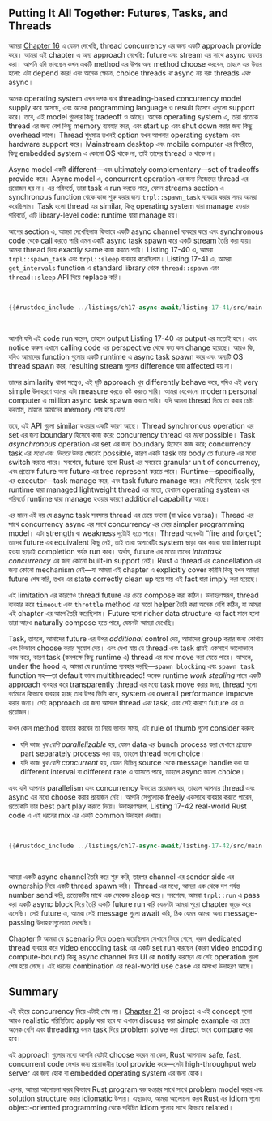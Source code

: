 ## Putting It All Together: Futures, Tasks, and Threads

আমরা [Chapter 16][ch16]<!-- ignore --> এ যেমন দেখেছি, thread concurrency এর জন্য একটি approach provide করে। আমরা এই chapter এ অন্য approach দেখেছি: future এবং stream এর সাথে async ব্যবহার করা। আপনি যদি ভাবছেন কখন একটি method এর উপর অন্য method choose করবেন, তাহলে এর উত্তর হলো: এটা depend করে! এবং অনেক ক্ষেত্রে, choice threads _বা_ async নয় বরং threads _এবং_ async।

অনেক operating system এখন দশক ধরে threading-based concurrency model supply করে আসছে, এবং অনেক programming language ও result হিসেবে এগুলো support করে। তবে, এই model গুলোর কিছু tradeoff ও আছে। অনেক operating system এ, তারা প্রত্যেক thread এর জন্য বেশ কিছু memory ব্যবহার করে, এবং start up এবং shut down করার জন্য কিছু overhead লাগে। Thread শুধুমাত্র তখনই option যখন আপনার operating system এবং hardware support করে। Mainstream desktop এবং mobile computer এর বিপরীতে, কিছু embedded system এ কোনো OS থাকে না, তাই তাদের thread ও থাকে না।

Async model একটি different—এবং ultimately complementary—set of tradeoffs provide করে। Async model এ, concurrent operation এর জন্য নিজেদের thread এর প্রয়োজন হয় না। এর পরিবর্তে, তারা task এ run করতে পারে, যেমন streams section এ synchronous function থেকে কাজ শুরু করার জন্য `trpl::spawn_task` ব্যবহার করার সময় আমরা করেছিলাম। Task হলো thread এর similar, কিন্তু operating system দ্বারা manage হওয়ার পরিবর্তে, এটি library-level code: runtime দ্বারা manage হয়।

আগের section এ, আমরা দেখেছিলাম কিভাবে একটি async channel ব্যবহার করে এবং synchronous code থেকে call করতে পারি এমন একটি async task spawn করে একটি stream তৈরি করা যায়। আমরা thread দিয়ে exactly same কাজ করতে পারি। Listing 17-40 এ, আমরা `trpl::spawn_task` এবং `trpl::sleep` ব্যবহার করেছিলাম। Listing 17-41 এ, আমরা `get_intervals` function এ standard library থেকে `thread::spawn` এবং `thread::sleep` API দিয়ে replace করি।

<Listing number="17-41" caption="`get_intervals` function এর জন্য async `trpl` API এর পরিবর্তে `std::thread` API ব্যবহার করা" file-name="src/main.rs">

```rust
{{#rustdoc_include ../listings/ch17-async-await/listing-17-41/src/main.rs:threads}}
```

</Listing>

আপনি যদি এই code run করেন, তাহলে output Listing 17-40 এর output এর মতোই হবে। এবং notice করুন এখানে calling code এর perspective থেকে কত কম change হয়েছে। আরও কি, যদিও আমাদের function গুলোর একটি runtime এ async task spawn করে এবং অন্যটি OS thread spawn করে, resulting stream গুলোর difference দ্বারা affected হয় না।

তাদের similarity থাকা সত্ত্বেও, এই দুটি approach খুব differently behave করে, যদিও এই very simple উদাহরণে আমরা এটা measure করতে কষ্ট করতে পারি। আমরা যেকোনো modern personal computer এ million async task spawn করতে পারি। যদি আমরা thread দিয়ে তা করার চেষ্টা করতাম, তাহলে আমাদের memory শেষ হয়ে যেত!

তবে, এই API গুলো similar হওয়ার একটি কারণ আছে। Thread synchronous operation এর set এর জন্য boundary হিসেবে কাজ করে; concurrency thread এর _মধ্যে_ possible। Task _asynchronous_ operation এর set এর জন্য boundary হিসেবে কাজ করে; concurrency task এর _মধ্যে_ এবং _ভিতরে_ উভয় ক্ষেত্রেই possible, কারণ একটি task তার body তে future এর মধ্যে switch করতে পারে। সবশেষে, future হলো Rust এর সবচেয়ে granular unit of concurrency, এবং প্রত্যেক future অন্য future এর tree represent করতে পারে। Runtime—specifically, এর executor—task manage করে, এবং task future manage করে। সেই হিসেবে, task গুলো runtime দ্বারা managed lightweight thread এর মতো, যেখানে operating system এর পরিবর্তে runtime দ্বারা manage হওয়ার কারণে additional capability আছে।

এর মানে এই নয় যে async task সবসময় thread এর চেয়ে ভালো (বা vice versa)। Thread এর সাথে concurrency async এর সাথে concurrency এর চেয়ে simpler programming model। এটা strength বা weakness দুটোই হতে পারে। Thread অনেকটা “fire and forget”; তাদের future এর equivalent কিছু নেই, তাই তারা অপারেটিং system ছাড়া আর কারো দ্বারা interrupt হওয়া ছাড়াই completion পর্যন্ত run করে। অর্থাৎ, future এর মতো তাদের _intratask concurrency_ এর জন্য কোনো built-in support নেই। Rust এ thread এর cancellation এর জন্য কোনো mechanism নেই—যা আমরা এই chapter এ explicitly cover করিনি কিন্তু যখন আমরা future শেষ করি, তখন এর state correctly clean up হয়ে যায় এই fact দ্বারা imply করা হয়েছে।

এই limitation এর কারণেও thread future এর চেয়ে compose করা কঠিন। উদাহরণস্বরূপ, thread ব্যবহার করে `timeout` এবং `throttle` method এর মতো helper তৈরি করা অনেক বেশি কঠিন, যা আমরা এই chapter এর আগে তৈরি করেছিলাম। Future হলো richer data structure এর fact মানে হলো তারা আরও naturally compose হতে পারে, যেমনটা আমরা দেখেছি।

Task, তাহলে, আমাদের future এর উপর _additional_ control দেয়, আমাদের group করার জন্য কোথায় এবং কিভাবে choose করার সুযোগ দেয়। এবং দেখা যায় যে thread এবং task প্রায়ই একসাথে ভালোভাবে কাজ করে, কারণ task (কমপক্ষে কিছু runtime এ) thread এর মধ্যে move করা যেতে পারে। আসলে, under the hood এ, আমরা যে runtime ব্যবহার করছি—`spawn_blocking` এবং `spawn_task` function সহ—তা default ভাবে multithreaded! অনেক runtime _work stealing_ নামে একটি approach ব্যবহার করে transparently thread এর মধ্যে task move করার জন্য, thread গুলো বর্তমানে কিভাবে ব্যবহার হচ্ছে তার উপর ভিত্তি করে, system এর overall performance improve করার জন্য। সেই approach এর জন্য আসলে thread _এবং_ task, এবং সেই কারণে future এর ও প্রয়োজন।

কখন কোন method ব্যবহার করবেন তা নিয়ে ভাবার সময়, এই rule of thumb গুলো consider করুন:

-   যদি কাজ _খুব বেশি parallelizable_ হয়, যেমন data এর bunch process করা যেখানে প্রত্যেক part separately process করা যায়, তাহলে thread ভালো choice।
-   যদি কাজ _খুব বেশি concurrent_ হয়, যেমন বিভিন্ন source থেকে message handle করা যা different interval বা different rate এ আসতে পারে, তাহলে async ভালো choice।

এবং যদি আপনার parallelism এবং concurrency উভয়ের প্রয়োজন হয়, তাহলে আপনার thread এবং async এর মধ্যে choose করার প্রয়োজন নেই। আপনি সেগুলোকে freely একসাথে ব্যবহার করতে পারেন, প্রত্যেকটি তার best part play করতে দিয়ে। উদাহরণস্বরূপ, Listing 17-42 real-world Rust code এ এই ধরনের mix এর একটি common উদাহরণ দেখায়।

<Listing number="17-42" caption="Thread এ blocking code দিয়ে message send করা এবং async block এ message await করা" file-name="src/main.rs">

```rust
{{#rustdoc_include ../listings/ch17-async-await/listing-17-42/src/main.rs:all}}
```

</Listing>

আমরা একটি async channel তৈরি করে শুরু করি, তারপর channel এর sender side এর ownership নিয়ে একটি thread spawn করি। Thread এর মধ্যে, আমরা এক থেকে দশ পর্যন্ত number send করি, প্রত্যেকটির মাঝে এক সেকেন্ড sleep করে। সবশেষে, আমরা `trpl::run` এ pass করা একটি async block দিয়ে তৈরি একটি future run করি যেমনটা আমরা পুরো chapter জুড়ে করে এসেছি। সেই future এ, আমরা সেই message গুলো await করি, ঠিক যেমন আমরা অন্য message-passing উদাহরণগুলোতে দেখেছি।

Chapter টি আমরা যে scenario দিয়ে open করেছিলাম সেখানে ফিরে গেলে, ধরুন dedicated thread ব্যবহার করে video encoding task এর একটি set run করছেন (কারণ video encoding compute-bound) কিন্তু async channel দিয়ে UI কে notify করছেন যে সেই operation গুলো শেষ হয়ে গেছে। এই ধরনের combination এর real-world use case এর অসংখ্য উদাহরণ আছে।

## Summary

এই বইয়ে concurrency নিয়ে এটাই শেষ নয়। [Chapter 21][ch21] এর project এ এই concept গুলো আরও realistic পরিস্থিতিতে apply করা হবে যা এখানে discuss করা simple example এর চেয়ে অনেক বেশি এবং threading বনাম task দিয়ে problem solve করা direct ভাবে compare করা হবে।

এই approach গুলোর মধ্যে আপনি যেটাই choose করেন না কেন, Rust আপনাকে safe, fast, concurrent code লেখার জন্য প্রয়োজনীয় tool provide করে—সেটা high-throughput web server এর জন্য হোক বা embedded operating system এর জন্য হোক।

এরপর, আমরা আলোচনা করব কিভাবে Rust program বড় হওয়ার সাথে সাথে problem model করার এবং solution structure করার idiomatic উপায়। এছাড়াও, আমরা আলোচনা করব Rust এর idiom গুলো object-oriented programming থেকে পরিচিত idiom গুলোর সাথে কিভাবে related।

[ch16]: http://localhost:3000/ch16-00-concurrency.html
[combining-futures]: ch17-03-more-futures.html#building-our-own-async-abstractions
[streams]: ch17-04-streams.html#composing-streams
[ch21]: ch21-00-final-project-a-web-server.html
